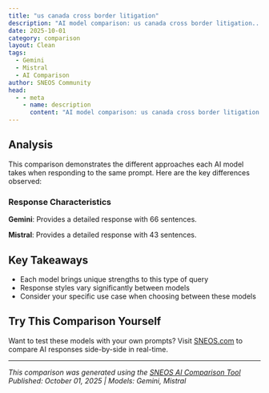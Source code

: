 ```yaml
---
title: "us canada cross border litigation"
description: "AI model comparison: us canada cross border litigation..."
date: 2025-10-01
category: comparison
layout: Clean
tags:
  - Gemini
  - Mistral
  - AI Comparison
author: SNEOS Community
head:
  - - meta
    - name: description
      content: "AI model comparison: us canada cross border litigation..."
---
```


<ChatComparison
  title="us canada cross border litigation"
  prompt="us canada cross border litigation"
  :responses='{
    "Gemini": "US-Canada cross-border litigation is a complex area of law that involves lawsuits where at least one party, asset, or key event is located in the United States and the other in Canada.  Here\u0027s a breakdown of the key considerations:\n\n**1. Jurisdiction:**\n\n*   **Personal Jurisdiction:** A court must have jurisdiction over the defendant. This means the defendant must have sufficient \u0022minimum contacts\u0022 with the jurisdiction to justify the court\u0027s exercise of power over them.  This could include:\n    *   **Doing business in the jurisdiction:** Actively selling goods or services.\n    *   **Having an office or agent in the jurisdiction.**\n    *   **Committing a tortious act within the jurisdiction:** (e.g., causing a car accident).\n    *   **Contracts made or performed in the jurisdiction.**\n    *   **Specific Jurisdiction:** Arises from the defendant\u0027s contacts with the jurisdiction that are directly related to the lawsuit.\n    *   **General Jurisdiction:** Arises when the defendant\u0027s contacts with the jurisdiction are so continuous and systematic that they are essentially at home in that jurisdiction (e.g., their primary place of business). This is harder to establish.\n*   **Subject Matter Jurisdiction:**  The court must have the authority to hear the type of case being brought.  Federal courts in the US have limited subject matter jurisdiction, generally hearing cases involving federal law or diversity of citizenship (parties are from different states/countries and the amount in controversy exceeds $75,000). Canadian courts are generally courts of general jurisdiction and can hear most types of cases unless specifically excluded by statute.\n\n**2. Choice of Law:**\n\n*   **Contractual Choice of Law Clauses:**  If the parties have a contract, it often contains a clause specifying which jurisdiction\u0027s law governs the agreement. Courts generally uphold these clauses unless they are against public policy.\n*   **Tort Cases (and cases without a choice of law clause):**  Courts apply choice of law rules to determine which jurisdiction\u0027s substantive law applies.  These rules vary by jurisdiction. Some examples include:\n    *   **Place of the wrong (lex loci delicti):**  The law of the place where the tort occurred.\n    *   **Most significant relationship:**  The law of the jurisdiction with the most significant relationship to the parties and the events giving rise to the lawsuit.  Courts consider factors such as the place where the injury occurred, the place where the conduct causing the injury occurred, the domicile, residence, nationality, place of incorporation and place of business of the parties, and the place where the relationship, if any, between the parties is centered.\n\n**3. Service of Process:**\n\n*   **Hague Service Convention:** Both the US and Canada are signatories to the Hague Service Convention on the Service Abroad of Judicial and Extrajudicial Documents in Civil or Commercial Matters.  This treaty provides a mechanism for serving documents in a foreign country. Proper service is essential for the court to have jurisdiction over the defendant.\n*   **Alternative Methods:**  If Hague Service is impractical or unavailable, alternative methods of service may be possible, such as service on a designated agent in the other country or service as directed by the court.\n\n**4. Enforcement of Judgments:**\n\n*   **Reciprocity:**  Enforcement of judgments depends on reciprocity between the US and Canada.  Generally, judgments from US courts are enforceable in Canada, and vice versa, provided certain conditions are met.\n*   **Conditions for Enforcement:**\n    *   **Valid Jurisdiction:** The court that issued the judgment must have had proper jurisdiction over the defendant.\n    *   **Final and Conclusive:** The judgment must be final and conclusive in the issuing jurisdiction.\n    *   **Not Contrary to Public Policy:** The judgment must not be contrary to the public policy of the enforcing jurisdiction.\n    *   **Due Process:** The defendant must have been afforded due process in the original proceedings.\n    *   **No Fraud:** The judgment must not have been obtained by fraud.\n*   **Registration or New Action:**  The process for enforcing a foreign judgment varies depending on the jurisdiction.  In some cases, the judgment can be registered in the enforcing jurisdiction. In other cases, a new action must be brought to enforce the judgment.\n\n**5. Discovery:**\n\n*   **Hague Evidence Convention:**  The Hague Convention on the Taking of Evidence Abroad in Civil or Commercial Matters governs the taking of evidence in cross-border cases.  This Convention provides procedures for obtaining evidence, such as depositions and document production, in another country.\n*   **Comity:**  Courts may also use principles of comity (deference to the laws and judicial decisions of other nations) to facilitate discovery.\n\n**6. Forum Non Conveniens:**\n\n*   **Inconvenient Forum:**  A court may dismiss a case under the doctrine of forum non conveniens if another forum is more convenient for the parties and witnesses.  The court considers factors such as the location of witnesses and evidence, the applicable law, and the public interest.\n\n**7. Specific Types of Cases:**\n\n*   **Product Liability:** Cases involving defective products sold in both countries.\n*   **Personal Injury:**  Car accidents or other accidents that occur across the border.\n*   **Contract Disputes:**  Disputes arising from contracts between US and Canadian businesses or individuals.\n*   **Intellectual Property:**  Infringement of patents, trademarks, or copyrights in both countries.\n*   **Family Law:**  Child custody or support disputes involving parents who live in different countries.\n\n**8. Key Considerations for Attorneys:**\n\n*   **Expertise in Cross-Border Litigation:**  It\u0027s crucial to hire attorneys with experience in cross-border litigation, as the procedural and substantive rules are complex.\n*   **Knowledge of International Treaties:**  Familiarity with treaties such as the Hague Service Convention and the Hague Evidence Convention is essential.\n*   **Understanding of Choice of Law Rules:**  Attorneys must be able to analyze choice of law issues to determine which jurisdiction\u0027s law applies.\n*   **Coordination with Foreign Counsel:**  Working with attorneys in both the US and Canada is often necessary to ensure effective representation.\n*   **Cultural Differences:** Be aware of cultural differences in legal systems and business practices.\n*   **Currency Exchange Rates:** Consider the impact of currency exchange rates on damages and legal fees.\n*   **Language Barriers:** Ensure effective communication with clients, witnesses, and opposing counsel.\n\n**In Summary:**\n\nUS-Canada cross-border litigation is a specialized field of law.  Navigating the complexities of jurisdiction, choice of law, service of process, enforcement of judgments, and discovery requires expertise in both US and Canadian legal systems and international law.  Consulting with experienced attorneys is essential for success.\n",
    "Mistral": "Cross-border litigation between the United States and Canada involves legal disputes that span both countries. This type of litigation can be complex due to differences in legal systems, jurisdictional issues, and the need to navigate international laws and treaties. Here are some key considerations and steps involved in US-Canada cross-border litigation:\n\n### 1. **Jurisdictional Issues**\n   - **Choice of Forum:** Determine which country\u0027s courts have jurisdiction over the dispute. This can depend on factors such as where the parties are located, where the alleged wrongdoing occurred, and the terms of any contracts involved.\n   - **Parallel Proceedings:** Sometimes, litigation may occur simultaneously in both countries. Coordination between legal teams in both jurisdictions is crucial.\n\n### 2. **Applicable Law**\n   - **Conflict of Laws:** Determine which country\u0027s laws will apply to the dispute. This can involve complex legal analysis and may require expert opinions from both US and Canadian legal professionals.\n   - **Treaties and International Agreements:** Consider the impact of international treaties and agreements, such as the North American Free Trade Agreement (NAFTA) or its successor, the United States-Mexico-Canada Agreement (USMCA).\n\n### 3. **Service of Process**\n   - **Hague Service Convention:** For serving legal documents across borders, the Hague Service Convention may apply. This convention provides a framework for serving legal documents internationally.\n   - **Local Requirements:** Ensure compliance with local service requirements in both countries.\n\n### 4. **Discovery and Evidence**\n   - **Differences in Discovery Rules:** The US and Canada have different rules regarding discovery. In the US, discovery is generally more extensive and can include depositions, interrogatories, and document production. In Canada, discovery is more limited and typically involves examinations for discovery and document production.\n   - **Evidence Collection:** Coordinate the collection and presentation of evidence to meet the requirements of both jurisdictions.\n\n### 5. **Enforcement of Judgments**\n   - **Recognition and Enforcement:** Ensure that any judgment obtained in one country can be recognized and enforced in the other. This may involve additional legal proceedings and compliance with local laws.\n   - **Reciprocal Enforcement of Judgments Acts:** Some Canadian provinces have reciprocal enforcement of judgments acts that facilitate the enforcement of US judgments.\n\n### 6. **Cultural and Legal Differences**\n   - **Legal Systems:** The US has a common law system, while Canada has a mixed system with common law in most provinces and civil law in Quebec. Understanding these differences is crucial.\n   - **Cultural Nuances:** Be aware of cultural differences that may affect the litigation process, such as differences in legal ethics, courtroom etiquette, and negotiation styles.\n\n### 7. **Alternative Dispute Resolution (ADR)**\n   - **Mediation and Arbitration:** Consider using ADR methods such as mediation or arbitration to resolve disputes more efficiently and cost-effectively. These methods can be particularly useful in cross-border disputes.\n   - **International Arbitration:** International arbitration can provide a neutral forum for resolving disputes, especially if the parties have agreed to arbitration in their contracts.\n\n### 8. **Legal Representation**\n   - **Local Counsel:** Engage local counsel in both countries to ensure compliance with local laws and procedures.\n   - **Coordination:** Ensure effective coordination between legal teams in both countries to manage the litigation process smoothly.\n\n### 9. **Costs and Fees**\n   - **Legal Costs:** Be aware of the potential costs involved in cross-border litigation, including legal fees, translation costs, and travel expenses.\n   - **Funding Options:** Explore funding options such as litigation financing to manage the financial burden of cross-border litigation.\n\n### 10. **Strategic Considerations**\n   - **Risk Assessment:** Conduct a thorough risk assessment to evaluate the potential outcomes and risks associated with cross-border litigation.\n   - **Settlement Options:** Consider settlement options early in the process to avoid prolonged and costly litigation.\n\nCross-border litigation between the US and Canada requires careful planning, coordination, and a deep understanding of both legal systems. Engaging experienced legal professionals who are familiar with cross-border issues is essential for navigating these complexities successfully."
  }'
  published-date="23:19"
/>

## Analysis

This comparison demonstrates the different approaches each AI model takes when responding to the same prompt. Here are the key differences observed:

### Response Characteristics

**Gemini**: Provides a detailed response with 66 sentences. 

**Mistral**: Provides a detailed response with 43 sentences. 

## Key Takeaways

- Each model brings unique strengths to this type of query
- Response styles vary significantly between models
- Consider your specific use case when choosing between these models

## Try This Comparison Yourself

Want to test these models with your own prompts? Visit [SNEOS.com](https://sneos.com) to compare AI responses side-by-side in real-time.

---

*This comparison was generated using the [SNEOS AI Comparison Tool](https://sneos.com)*
*Published: October 01, 2025 | Models: Gemini, Mistral*
